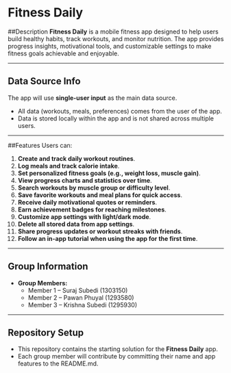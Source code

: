 # Fitness Daily

##Description
**Fitness Daily** is a mobile fitness app designed to help users build healthy habits, track workouts, and monitor nutrition. The app provides progress insights, motivational tools, and customizable settings to make fitness goals achievable and enjoyable.  

---

## Data Source Info
The app will use **single-user input** as the main data source.  
- All data (workouts, meals, preferences) comes from the user of the app.  
- Data is stored locally within the app and is not shared across multiple users.  


---

##Features
Users can:  
1. **Create and track daily workout routines**.  
2. **Log meals and track calorie intake**.  
3. **Set personalized fitness goals (e.g., weight loss, muscle gain)**.  
4. **View progress charts and statistics over time**.  
5. **Search workouts by muscle group or difficulty level**.
6. **Save favorite workouts and meal plans for quick access**.
7. **Receive daily motivational quotes or reminders**.
8. **Earn achievement badges for reaching milestones**.
9. **Customize app settings with light/dark mode**.  
10. **Delete all stored data from app settings**.  
11. **Share progress updates or workout streaks with friends**.  
12. **Follow an in-app tutorial when using the app for the first time**.  



---

## Group Information

- **Group Members:**  
  - Member 1 – Suraj Subedi (1303150)  
  - Member 2 – Pawan Phuyal (1293580)  
  - Member 3 – Krishna Subedi (1295930)

---

## Repository Setup
- This repository contains the starting solution for the **Fitness Daily** app.  
- Each group member will contribute by committing their name and app features to the README.md.  


